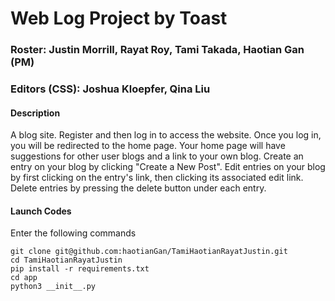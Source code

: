 # Web Log Project by Toast
### Roster: Justin Morrill, Rayat Roy, Tami Takada, Haotian Gan (PM)
### Editors (CSS): Joshua Kloepfer, Qina Liu
#### Description
A blog site. Register and then log in to access the website. Once you log in, you will be redirected to the home page. 
Your home page will have suggestions for other user blogs and a link to your own blog. 
Create an entry on your blog by clicking "Create a New Post". Edit entries on your blog by first clicking on the entry's link, then clicking its associated edit link.
Delete entries by pressing the delete button under each entry. 
#### Launch Codes
Enter the following commands
```
git clone git@github.com:haotianGan/TamiHaotianRayatJustin.git
cd TamiHaotianRayatJustin
pip install -r requirements.txt
cd app
python3 __init__.py
```
